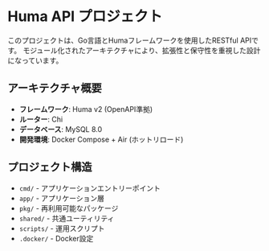 # Huma API プロジェクト

このプロジェクトは、Go言語とHumaフレームワークを使用したRESTful APIです。
モジュール化されたアーキテクチャにより、拡張性と保守性を重視した設計になっています。

## アーキテクチャ概要
- **フレームワーク**: Huma v2 (OpenAPI準拠)
- **ルーター**: Chi
- **データベース**: MySQL 8.0
- **開発環境**: Docker Compose + Air (ホットリロード)

## プロジェクト構造
- `cmd/` - アプリケーションエントリーポイント
- `app/` - アプリケーション層
- `pkg/` - 再利用可能なパッケージ
- `shared/` - 共通ユーティリティ
- `scripts/` - 運用スクリプト
- `.docker/` - Docker設定